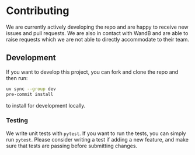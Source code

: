 # Contributing 
We are currently actively developing the repo and are happy to receive new issues and pull requests. We are also in contact with WandB and are able to raise requests which we are not able to directly accommodate to their team.

## Development

If you want to develop this project, you can fork and clone the repo and then run:

```bash
uv sync --group dev
pre-commit install
```

to install for development locally.

### Testing

We write unit tests with `pytest`. If you want to run the tests, you can simply run `pytest`. Please consider writing a test if adding a new feature, and make sure that tests are passing before submitting changes.